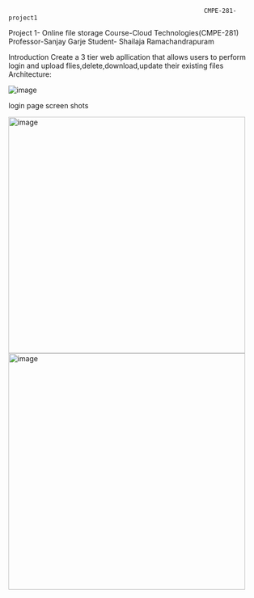                                                           CMPE-281-project1
Project 1- Online file storage
Course-Cloud Technologies(CMPE-281)
Professor-Sanjay Garje
Student- Shailaja Ramachandrapuram

Introduction
  Create a 3 tier web apllication that allows users to perform login and upload flies,delete,download,update their existing files
Architecture:

![image](https://user-images.githubusercontent.com/111623287/196590515-19468242-4408-4923-9080-01c7dceba816.png)

login page screen shots

<img width="468" alt="image" src="https://user-images.githubusercontent.com/111623287/196600179-c6ef8e37-183b-4030-8d5f-8bde4872aeb7.png">



<img width="468" alt="image" src="https://user-images.githubusercontent.com/111623287/196600228-8d27f6de-2f19-430e-aa14-58c6d4f5b14f.png">
